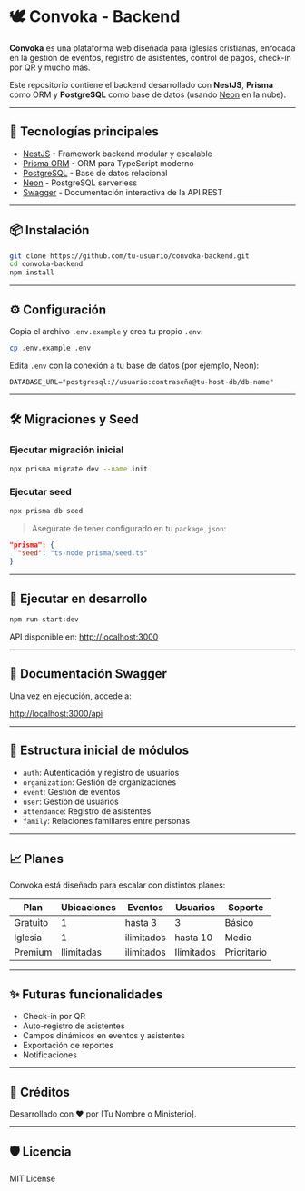 # 🕊️ Convoka - Backend

**Convoka** es una plataforma web diseñada para iglesias cristianas, enfocada en la gestión de eventos, registro de asistentes, control de pagos, check-in por QR y mucho más.

Este repositorio contiene el backend desarrollado con **NestJS**, **Prisma** como ORM y **PostgreSQL** como base de datos (usando [Neon](https://neon.tech) en la nube).

---

## 🚀 Tecnologías principales

- [NestJS](https://nestjs.com/) - Framework backend modular y escalable
- [Prisma ORM](https://www.prisma.io/) - ORM para TypeScript moderno
- [PostgreSQL](https://www.postgresql.org/) - Base de datos relacional
- [Neon](https://neon.tech/) - PostgreSQL serverless
- [Swagger](https://swagger.io/tools/swagger-ui/) - Documentación interactiva de la API REST

---

## 📦 Instalación

```bash
git clone https://github.com/tu-usuario/convoka-backend.git
cd convoka-backend
npm install
```

---

## ⚙️ Configuración

Copia el archivo `.env.example` y crea tu propio `.env`:

```bash
cp .env.example .env
```

Edita `.env` con la conexión a tu base de datos (por ejemplo, Neon):

```
DATABASE_URL="postgresql://usuario:contraseña@tu-host-db/db-name"
```

---

## 🛠️ Migraciones y Seed

### Ejecutar migración inicial
```bash
npx prisma migrate dev --name init
```

### Ejecutar seed
```bash
npx prisma db seed
```

> Asegúrate de tener configurado en tu `package.json`:
```json
"prisma": {
  "seed": "ts-node prisma/seed.ts"
}
```

---

## 🧪 Ejecutar en desarrollo

```bash
npm run start:dev
```

API disponible en: [http://localhost:3000](http://localhost:3000)

---

## 📖 Documentación Swagger

Una vez en ejecución, accede a:

[http://localhost:3000/api](http://localhost:3000/api)

---

## 🔐 Estructura inicial de módulos

- `auth`: Autenticación y registro de usuarios
- `organization`: Gestión de organizaciones
- `event`: Gestión de eventos
- `user`: Gestión de usuarios
- `attendance`: Registro de asistentes
- `family`: Relaciones familiares entre personas

---

## 📈 Planes

Convoka está diseñado para escalar con distintos planes:

| Plan         | Ubicaciones | Eventos       | Usuarios     | Soporte      |
|--------------|-------------|----------------|--------------|--------------|
| Gratuito     | 1           | hasta 3        | 3            | Básico       |
| Iglesia      | 1           | ilimitados     | hasta 10     | Medio        |
| Premium      | Ilimitadas  | ilimitados     | Ilimitados   | Prioritario  |

---

## ✨ Futuras funcionalidades

- Check-in por QR
- Auto-registro de asistentes
- Campos dinámicos en eventos y asistentes
- Exportación de reportes
- Notificaciones

---

## 🙌 Créditos

Desarrollado con ❤️ por [Tu Nombre o Ministerio].

---

## 🛡️ Licencia

MIT License
